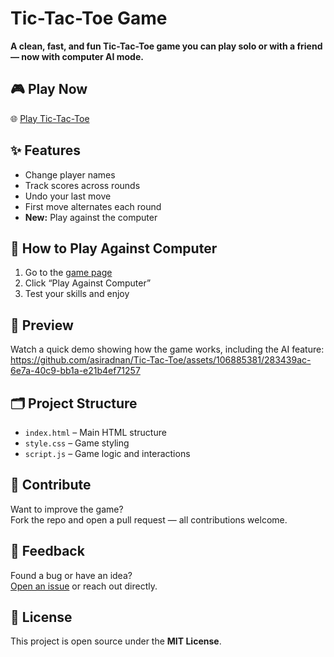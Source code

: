 # Tic-Tac-Toe Game

**A clean, fast, and fun Tic-Tac-Toe game you can play solo or with a friend — now with computer AI mode.**

## 🎮 Play Now

🌐 [Play Tic-Tac-Toe](https://tictactoe.asiradnan.com)

## ✨ Features

- Change player names  
- Track scores across rounds  
- Undo your last move  
- First move alternates each round  
- **New:** Play against the computer  

## 🤖 How to Play Against Computer

1. Go to the [game page](https://tictactoe.asiradnan.com)  
2. Click “Play Against Computer”  
3. Test your skills and enjoy  

## 🎥 Preview

Watch a quick demo showing how the game works, including the AI feature:  
https://github.com/asiradnan/Tic-Tac-Toe/assets/106885381/283439ac-6e7a-40c9-bb1a-e21b4ef71257

## 🗂️ Project Structure

- `index.html` – Main HTML structure  
- `style.css` – Game styling  
- `script.js` – Game logic and interactions  

## 🤝 Contribute

Want to improve the game?  
Fork the repo and open a pull request — all contributions welcome.

## 💬 Feedback

Found a bug or have an idea?  
[Open an issue](https://github.com/asiradnan/Tic-Tac-Toe/issues) or reach out directly.

## 📄 License

This project is open source under the **MIT License**.


